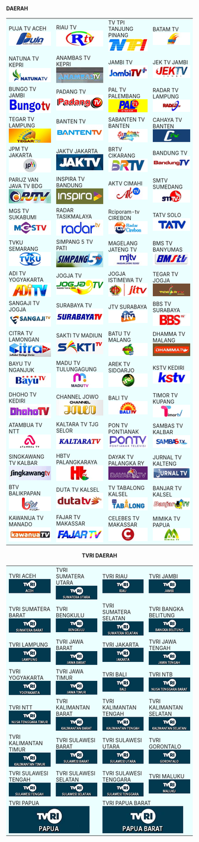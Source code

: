 <title>DAERAH</title>
<h4>DAERAH</h4>
<table align="center" border="0" bgcolor="#ebffff" cellspacing="0" cellpadding="8">
<tr>
<td>PUJA TV ACEH<br>
<a href="https://uwansm.github.io/5035/ciporam.tv"><img src="https://raw.githubusercontent.com/uwansm/1/0/5035.webp"/></a></td>
<td>RIAU TV<br>
<a href="https://uwansm.github.io/5008/ciporam.tv"><img src="https://raw.githubusercontent.com/uwansm/1/0/5008.webp"/></a></td>
<td>TV TPI TANJUNG PINANG<br>
<a href="http://ciporam-tv.blogspot.com/p/5019.html"><img src="https://raw.githubusercontent.com/uwansm/1/0/5019.webp"/></a></td>
<td>BATAM TV<br>
<a href="https://uwansm.github.io/5003/ciporam.tv"><img src="https://raw.githubusercontent.com/uwansm/1/0/5003.webp"/></a></td>
</tr>
<tr>
<td>NATUNA TV KEPRI<br>
<a href="https://uwansm.github.io/5066/ciporam.tv"><img src="https://raw.githubusercontent.com/uwansm/1/0/5066.webp"/></a></td>
<td>ANAMBAS TV KEPRI<br>
<a href="https://uwansm.github.io/5067/ciporam.tv"><img src="https://raw.githubusercontent.com/uwansm/1/0/5067.webp"/></a></td>
<td>JAMBI TV<br>
<a href="https://uwansm.github.io/5015/ciporam.tv"><img src="https://raw.githubusercontent.com/uwansm/1/0/5015.webp"/></a></td>
<td>JEK TV JAMBI<br>
<a href="https://uwansm.github.io/5009/ciporam.tv"><img src="https://raw.githubusercontent.com/uwansm/1/0/5009.webp"/></a></td>
</tr>
<tr>
<td>BUNGO TV JAMBI<br>
<a href="https://uwansm.github.io/5021/ciporam.tv"><img src="https://raw.githubusercontent.com/uwansm/1/0/5021.webp"/></a></td>
<td>PADANG TV<br>
<a href="https://uwansm.github.io/5011/ciporam.tv"><img src="https://raw.githubusercontent.com/uwansm/1/0/5011.webp"/></a></td>
<td>PAL TV PALEMBANG<br>
<a href="https://uwansm.github.io/5005/ciporam.tv"><img src="https://raw.githubusercontent.com/uwansm/1/0/5005.webp"/></a></td>
<td>RADAR TV LAMPUNG<br>
<a href="http://ciporam-tv.blogspot.com/p/5012.html"><img src="https://raw.githubusercontent.com/uwansm/1/0/5012.webp"/></a></td>
</tr>
<tr>
<td>TEGAR TV LAMPUNG<br>
<a href="https://uwansm.github.io/5029/ciporam.tv"><img src="https://raw.githubusercontent.com/uwansm/1/0/5029.webp"/></a></td>
<td>BANTEN TV<br>
<a href="https://uwansm.github.io/5034/ciporam.tv"><img src="https://raw.githubusercontent.com/uwansm/1/0/5034.webp"/></a></td>
<td>SABANTEN TV BANTEN<br>
<a href="https://uwansm.github.io/5058/ciporam.tv"><img src="https://raw.githubusercontent.com/uwansm/1/0/5058.webp"/></a></td>
<td>CAHAYA TV BANTEN<br>
<a href="https://uwansm.github.io/5054/ciporam.tv"><img src="https://raw.githubusercontent.com/uwansm/1/0/5054.webp"/></a></td>
</tr>
<tr>
<td>JPM TV JAKARTA<br>
<a href="https://uwansm.github.io/5004/ciporam.tv"><img src="https://raw.githubusercontent.com/uwansm/1/0/5004.webp"/></a></td>
<td>JAKTV JAKARTA<br>
<a href="https://uwansm.github.io/5024/ciporam.tv"><img src="https://raw.githubusercontent.com/uwansm/1/0/5024.webp"/></a></td>
<td>BRTV CIKARANG<br>
<a href="https://uwansm.github.io/5039/ciporam.tv"><img src="https://raw.githubusercontent.com/uwansm/1/0/5039.webp"/></a></td>
<td>BANDUNG TV<br>
<a href="https://uwansm.github.io/5025/ciporam.tv"><img src="https://raw.githubusercontent.com/uwansm/1/0/5025.webp"/></a></td>
</tr>
<tr>
<td>PARIJZ VAN JAVA TV BDG<br>
<a href="https://uwansm.github.io/5031/ciporam.tv"><img src="https://raw.githubusercontent.com/uwansm/1/0/5031.webp"/></a></td>
<td>INSPIRA TV BANDUNG<br>
<a href="https://uwansm.github.io/5040/ciporam.tv"><img src="https://raw.githubusercontent.com/uwansm/1/0/5040.webp"/></a></td>
<td>AKTV CIMAHI<br>
<a href="https://uwansm.github.io/5062/ciporam.tv"><img src="https://raw.githubusercontent.com/uwansm/1/0/5062.webp"/></a></td>
<td>SMTV SUMEDANG<br>
<a href="https://uwansm.github.io/5016/ciporam.tv"><img src="https://raw.githubusercontent.com/uwansm/1/0/5016.webp"/></a></td>
</tr>
<tr>
<td>MGS TV SUKABUMI<br>
<a href="https://uwansm.github.io/5046/ciporam.tv"><img src="https://raw.githubusercontent.com/uwansm/1/0/5046.webp"/></a></td>
<td>RADAR TASIKMALAYA<br>
<a href="https://uwansm.github.io/5047/ciporam.tv"><img src="https://raw.githubusercontent.com/uwansm/1/0/5047.webp"/></a></td>
<td>Rciporam-tv CIREBON<br>
<a href="https://uwansm.github.io/5006/ciporam.tv"><img src="https://raw.githubusercontent.com/uwansm/1/0/5006.webp"/></a></td>
<td>TATV SOLO<br>
<a href="https://uwansm.github.io/5038/ciporam.tv"><img src="https://raw.githubusercontent.com/uwansm/1/0/5038.webp"/></a></td>
</tr>
<tr>
<td>TVKU SEMARANG<br>
<a href="http://ciporam-tv.blogspot.com/p/5018.html"><img src="https://raw.githubusercontent.com/uwansm/1/0/5018.webp"/></a></td>
<td>SIMPANG 5 TV PATI<br>
<a href="https://uwansm.github.io/5002/ciporam.tv"><img src="https://raw.githubusercontent.com/uwansm/1/0/5002.webp"/></a></td>
<td>MAGELANG JATENG TV<br>
<a href="https://uwansm.github.io/5026/ciporam.tv"><img src="https://raw.githubusercontent.com/uwansm/1/0/5026.webp"/></a></td>
<td>BMS TV BANYUMAS<br>
<a href="https://uwansm.github.io/5032/ciporam.tv"><img src="https://raw.githubusercontent.com/uwansm/1/0/5032.webp"/></a></td>
</tr>
<tr>
<td>ADI TV YOGYAKARTA<br>
<a href="https://uwansm.github.io/5020/ciporam.tv"><img src="https://raw.githubusercontent.com/uwansm/1/0/5020.webp"/></a></td>
<td>JOGJA TV<br>
<a href="https://uwansm.github.io/5055/ciporam.tv"><img src="https://raw.githubusercontent.com/uwansm/1/0/5055.webp"/></a></td>
<td>JOGJA ISTIMEWA TV<br>
<a href="https://uwansm.github.io/5022/ciporam.tv"><img src="https://raw.githubusercontent.com/uwansm/1/0/5022.webp"/></a></td>
<td>TEGAR TV JOGJA<br>
<a href="https://uwansm.github.io/5030/ciporam.tv"><img src="https://raw.githubusercontent.com/uwansm/1/0/5030.webp"/></a></td>
</tr>
<tr>
<td>SANGAJI TV JOGJA<br>
<a href="https://uwansm.github.io/5052/ciporam.tv"><img src="https://raw.githubusercontent.com/uwansm/1/0/5052.webp"/></a></td>
<td>SURABAYA TV<br>
<a href="https://uwansm.github.io/5059/ciporam.tv"><img src="https://raw.githubusercontent.com/uwansm/1/0/5059.webp"/></a></td>
<td>JTV SURABAYA<br>
<a href="https://uwansm.github.io/5001/ciporam.tv"><img src="https://raw.githubusercontent.com/uwansm/1/0/5001.webp"/></a></td>
<td>BBS TV SURABAYA<br>
<a href="http://ciporam-tv.blogspot.com/p/5042.html"><img src="https://raw.githubusercontent.com/uwansm/1/0/5042.webp"/></a></td>
</tr>
<tr>
<td>CITRA TV LAMONGAN<br>
<a href="https://uwansm.github.io/5028/ciporam.tv"><img src="https://raw.githubusercontent.com/uwansm/1/0/5028.webp"/></a></td>
<td>SAKTI TV MADIUN<br>
<a href="https://uwansm.github.io/5017/ciporam.tv"><img src="https://raw.githubusercontent.com/uwansm/1/0/5017.webp"/></a></td>
<td>BATU TV MALANG<br>
<a href="http://ciporam-tv.blogspot.com/p/5033.html"><img src="https://raw.githubusercontent.com/uwansm/1/0/5033.webp"/></a></td>
<td>DHAMMA TV MALANG<br>
<a href="https://uwansm.github.io/5064/ciporam.tv"><img src="https://raw.githubusercontent.com/uwansm/1/0/5064.webp"/></a></td>
</tr>
<tr>
<td>BAYU TV NGANJUK<br>
<a href="https://uwansm.github.io/5037/ciporam.tv"><img src="https://raw.githubusercontent.com/uwansm/1/0/5037.webp"/></a></td>
<td>MADU TV TULUNGAGUNG<br>
<a href="https://uwansm.github.io/5045/ciporam.tv"><img src="https://raw.githubusercontent.com/uwansm/1/0/5045.webp"/></a></td>
<td>AREK TV SIDOARJO<br>
<a href="https://uwansm.github.io/5053/ciporam.tv"><img src="https://raw.githubusercontent.com/uwansm/1/0/5053.webp"/></a></td>
<td>KSTV KEDIRI<br>
<a href="https://uwansm.github.io/5060/ciporam.tv"><img src="https://raw.githubusercontent.com/uwansm/1/0/5060.webp"/></a></td>
</tr>
<tr>
<td>DHOHO TV KEDIRI<br>
<a href="https://uwansm.github.io/5061/ciporam.tv"><img src="https://raw.githubusercontent.com/uwansm/1/0/5061.webp"/></a></td>
<td>CHANNEL JOWO<br>
<a href="https://uwansm.github.io/5048/ciporam.tv"><img src="https://raw.githubusercontent.com/uwansm/1/0/5048.webp"/></a></td>
<td>BALI TV<br>
<a href="https://uwansm.github.io/5023/ciporam.tv"><img src="https://raw.githubusercontent.com/uwansm/1/0/5023.webp"/></a></td>
<td>TIMOR TV KUPANG<br>
<a href="https://uwansm.github.io/5056/ciporam.tv"><img src="https://raw.githubusercontent.com/uwansm/1/0/5056.webp"/></a></td>
</tr>
<tr>
<td>ATAMBUA TV NTT<br>
<a href="https://uwansm.github.io/5065/ciporam.tv"><img src="https://raw.githubusercontent.com/uwansm/1/0/5065.webp"/></a></td>
<td>KALTARA TV TJG SELOR<br>
<a href="https://uwansm.github.io/5051/ciporam.tv"><img src="https://raw.githubusercontent.com/uwansm/1/0/5051.webp"/></a></td>
<td>PON TV PONTIANAK<br>
<a href="https://uwansm.github.io/5010/ciporam.tv"><img src="https://raw.githubusercontent.com/uwansm/1/0/5010.webp"/></a></td>
<td>SAMBAS TV KALBAR<br>
<a href="https://uwansm.github.io/5057/ciporam.tv"><img src="https://raw.githubusercontent.com/uwansm/1/0/5057.webp"/></a></td>
</tr>
<tr>
<td>SINGKAWANG TV KALBAR<br>
<a href="https://uwansm.github.io/5068/ciporam.tv"><img src="https://raw.githubusercontent.com/uwansm/1/0/5068.webp"/></a></td>
<td>HBTV PALANGKARAYA<br>
<a href="https://uwansm.github.io/5036/ciporam.tv"><img src="https://raw.githubusercontent.com/uwansm/1/0/5036.webp"/></a></td>
<td>DAYAK TV PALANGKA RY<br>
<a href="https://uwansm.github.io/5050/ciporam.tv"><img src="https://raw.githubusercontent.com/uwansm/1/0/5050.webp"/></a></td>
<td>JURNAL TV KALTENG<br>
<a href="https://uwansm.github.io/5044/ciporam.tv"><img src="https://raw.githubusercontent.com/uwansm/1/0/5044.webp"/></a></td>
</tr>
<tr>
<td>BTV BALIKPAPAN<br>
<a href="https://uwansm.github.io/5007/ciporam.tv"><img src="https://raw.githubusercontent.com/uwansm/1/0/5007.webp"/></a></td>
<td>DUTA TV KALSEL<br>
<a href="https://uwansm.github.io/5041/ciporam.tv"><img src="https://raw.githubusercontent.com/uwansm/1/0/5041.webp"/></a></td>
<td>TV TABALONG KALSEL<br>
<a href="https://uwansm.github.io/5043/ciporam.tv"><img src="https://raw.githubusercontent.com/uwansm/1/0/5043.webp"/></a></td>
<td>BANJAR TV KALSEL<br>
<a href="https://uwansm.github.io/5049/ciporam.tv"><img src="https://raw.githubusercontent.com/uwansm/1/0/5049.webp"/></a></td>
</tr>
<tr>
<td>KAWANUA TV MANADO<br>
<a href="https://uwansm.github.io/5013/ciporam.tv"><img src="https://raw.githubusercontent.com/uwansm/1/0/5013.webp"/></a></td>
<td>FAJAR TV MAKASSAR<br>
<a href="https://uwansm.github.io/5027/ciporam.tv"><img src="https://raw.githubusercontent.com/uwansm/1/0/5027.webp"/></a></td>
<td>CELEBES TV MAKASSAR<br>
<a href="https://uwansm.github.io/5063/ciporam.tv"><img src="https://raw.githubusercontent.com/uwansm/1/0/5063.webp"/></a></td>
<td>MIMIKA TV PAPUA<br>
<a href="https://uwansm.github.io/5014/ciporam.tv"><img src="https://raw.githubusercontent.com/uwansm/1/0/5014.webp"/></a></td>
</tr>
</table>
<h4><center>TVRI DAERAH</center></h4>
<table align="center" border="0" bgcolor="#ebffff" cellspacing="0" cellpadding="8">
<tr>
<td>TVRI ACEH<br>
<a href="https://uwansm.github.io/5901/ciporam.tv"><img src="https://raw.githubusercontent.com/uwansm/1/0/5901.webp"/></a></td>
<td>TVRI SUMATERA UTARA<br>
<a href="https://uwansm.github.io/5902/ciporam.tv"><img src="https://raw.githubusercontent.com/uwansm/1/0/5902.webp"/></a></td>
<td>TVRI RIAU<br>
<a href="https://uwansm.github.io/5903/ciporam.tv"><img src="https://raw.githubusercontent.com/uwansm/1/0/5903.webp"/></a></td>
<td>TVRI JAMBI<br>
<a href="https://uwansm.github.io/5904/ciporam.tv"><img src="https://raw.githubusercontent.com/uwansm/1/0/5904.webp"/></a></td>
</tr>
<tr>
<td>TVRI SUMATERA BARAT<br>
<a href="https://uwansm.github.io/5905/ciporam.tv"><img src="https://raw.githubusercontent.com/uwansm/1/0/5905.webp"/></a></td>
<td>TVRI BENGKULU<br>
<a href="https://uwansm.github.io/5906/ciporam.tv"><img src="https://raw.githubusercontent.com/uwansm/1/0/5906.webp"/></a></td>
<td>TVRI SUMATERA SELATAN<br>
<a href="https://uwansm.github.io/5907/ciporam.tv"><img src="https://raw.githubusercontent.com/uwansm/1/0/5907.webp"/></a></td>
<td>TVRI BANGKA BELITUNG<br>
<a href="https://uwansm.github.io/5908/ciporam.tv"><img src="https://raw.githubusercontent.com/uwansm/1/0/5908.webp"/></a></td>
</tr>
<tr>
<td>TVRI LAMPUNG<br>
<a href="https://uwansm.github.io/5909/ciporam.tv"><img src="https://raw.githubusercontent.com/uwansm/1/0/5909.webp"/></a></td>
<td>TVRI JAWA BARAT<br>
<a href="https://uwansm.github.io/5910/ciporam.tv"><img src="https://raw.githubusercontent.com/uwansm/1/0/5910.webp"/></a></td>
<td>TVRI JAKARTA<br>
<a href="https://uwansm.github.io/5911/ciporam.tv"><img src="https://raw.githubusercontent.com/uwansm/1/0/5911.webp"/></a></td>
<td>TVRI JAWA TENGAH<br>
<a href="https://uwansm.github.io/5912/ciporam.tv"><img src="https://raw.githubusercontent.com/uwansm/1/0/5912.webp"/></a></td>
</tr>
<tr>
<td>TVRI YOGYAKARTA<br>
<a href="https://uwansm.github.io/5913/ciporam.tv"><img src="https://raw.githubusercontent.com/uwansm/1/0/5913.webp"/></a></td>
<td>TVRI JAWA TIMUR<br>
<a href="https://uwansm.github.io/5914/ciporam.tv"><img src="https://raw.githubusercontent.com/uwansm/1/0/5914.webp"/></a></td>
<td>TVRI BALI<br>
<a href="https://uwansm.github.io/5915/ciporam.tv"><img src="https://raw.githubusercontent.com/uwansm/1/0/5915.webp"/></a></td>
<td>TVRI NTB<br>
<a href="https://uwansm.github.io/5916/ciporam.tv"><img src="https://raw.githubusercontent.com/uwansm/1/0/5916.webp"/></a></td>
</tr>
<tr>
<td>TVRI NTT<br>
<a href="https://uwansm.github.io/5917/ciporam.tv"><img src="https://raw.githubusercontent.com/uwansm/1/0/5917.webp"/></a></td>
<td>TVRI KALIMANTAN BARAT<br>
<a href="https://uwansm.github.io/5918/ciporam.tv"><img src="https://raw.githubusercontent.com/uwansm/1/0/5918.webp"/></a></td>
<td>TVRI KALIMANTAN TENGAH<br>
<a href="https://uwansm.github.io/5919/ciporam.tv"><img src="https://raw.githubusercontent.com/uwansm/1/0/5919.webp"/></a></td>
<td>TVRI KALIMANTAN SELATAN<br>
<a href="https://uwansm.github.io/5920/ciporam.tv"><img src="https://raw.githubusercontent.com/uwansm/1/0/5920.webp"/></a></td>
</tr>
<tr>
<td>TVRI KALIMANTAN TIMUR<br>
<a href="https://uwansm.github.io/5921/ciporam.tv"><img src="https://raw.githubusercontent.com/uwansm/1/0/5921.webp"/></a></td>
<td>TVRI SULAWESI BARAT<br>
<a href="https://uwansm.github.io/5922/ciporam.tv"><img src="https://raw.githubusercontent.com/uwansm/1/0/5922.webp"/></a></td>
<td>TVRI SULAWESI UTARA<br>
<a href="https://uwansm.github.io/5923/ciporam.tv"><img src="https://raw.githubusercontent.com/uwansm/1/0/5923.webp"/></a></td>
<td>TVRI GORONTALO<br>
<a href="https://uwansm.github.io/5924/ciporam.tv"><img src="https://raw.githubusercontent.com/uwansm/1/0/5924.webp"/></a></td>
</tr>
<tr>
<td>TVRI SULAWESI TENGAH<br>
<a href="https://uwansm.github.io/5925/ciporam.tv"><img src="https://raw.githubusercontent.com/uwansm/1/0/5925.webp"/></a></td>
<td>TVRI SULAWESI SELATAN<br>
<a href="https://uwansm.github.io/5926/ciporam.tv"><img src="https://raw.githubusercontent.com/uwansm/1/0/5926.webp"/></a></td>
<td>TVRI SULAWESI TENGGARA<br>
<a href="https://uwansm.github.io/5927/ciporam.tv"><img src="https://raw.githubusercontent.com/uwansm/1/0/5927.webp"/></a></td>
<td>TVRI MALUKU<br>
<a href="https://uwansm.github.io/5928/ciporam.tv"><img src="https://raw.githubusercontent.com/uwansm/1/0/5928.webp"/></a></td>
</tr>
<tr>
<td colspan="2">TVRI PAPUA<br>
<a href="https://uwansm.github.io/5929/ciporam.tv"><img src="https://raw.githubusercontent.com/uwansm/1/0/5929.webp"/></a></td>
<td colspan="2">TVRI PAPUA BARAT<br>
<a href="https://uwansm.github.io/5930/ciporam.tv"><img src="https://raw.githubusercontent.com/uwansm/1/0/5930.webp"/></a></td>
</tr>
</table>